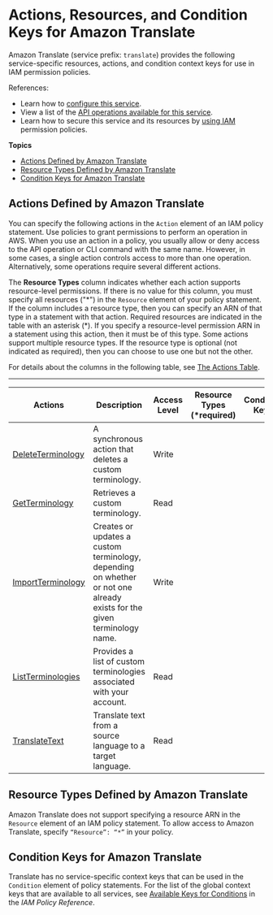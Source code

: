 # Actions, Resources, and Condition Keys for Amazon Translate<a name="list_amazontranslate"></a>

Amazon Translate \(service prefix: `translate`\) provides the following service\-specific resources, actions, and condition context keys for use in IAM permission policies\.

References:
+ Learn how to [configure this service](https://docs.aws.amazon.com/translate/latest/dg/)\.
+ View a list of the [API operations available for this service](https://docs.aws.amazon.com/translate/latest/dg/)\.
+ Learn how to secure this service and its resources by [using IAM](https://docs.aws.amazon.com/translate/latest/dg/auth-and-access-control.html) permission policies\.

**Topics**
+ [Actions Defined by Amazon Translate](#amazontranslate-actions-as-permissions)
+ [Resource Types Defined by Amazon Translate](#amazontranslate-resources-for-iam-policies)
+ [Condition Keys for Amazon Translate](#amazontranslate-policy-keys)

## Actions Defined by Amazon Translate<a name="amazontranslate-actions-as-permissions"></a>

You can specify the following actions in the `Action` element of an IAM policy statement\. Use policies to grant permissions to perform an operation in AWS\. When you use an action in a policy, you usually allow or deny access to the API operation or CLI command with the same name\. However, in some cases, a single action controls access to more than one operation\. Alternatively, some operations require several different actions\.

The **Resource Types** column indicates whether each action supports resource\-level permissions\. If there is no value for this column, you must specify all resources \("\*"\) in the `Resource` element of your policy statement\. If the column includes a resource type, then you can specify an ARN of that type in a statement with that action\. Required resources are indicated in the table with an asterisk \(\*\)\. If you specify a resource\-level permission ARN in a statement using this action, then it must be of this type\. Some actions support multiple resource types\. If the resource type is optional \(not indicated as required\), then you can choose to use one but not the other\.

For details about the columns in the following table, see [The Actions Table](reference_policies_actions-resources-contextkeys.md#actions_table)\.


****  

| Actions | Description | Access Level | Resource Types \(\*required\) | Condition Keys | Dependent Actions | 
| --- | --- | --- | --- | --- | --- | 
|   [ DeleteTerminology ](https://docs.aws.amazon.com/translate/latest/dg/API_DeleteTerminology.html)  | A synchronous action that deletes a custom terminology\. | Write |  |  |  | 
|   [ GetTerminology ](https://docs.aws.amazon.com/translate/latest/dg/API_GetTerminology.html)  | Retrieves a custom terminology\. | Read |  |  |  | 
|   [ ImportTerminology ](https://docs.aws.amazon.com/translate/latest/dg/API_ImportTerminology.html)  | Creates or updates a custom terminology, depending on whether or not one already exists for the given terminology name\. | Write |  |  |  | 
|   [ ListTerminologies ](https://docs.aws.amazon.com/translate/latest/dg/API_ListTerminologies.html)  | Provides a list of custom terminologies associated with your account\. | Read |  |  |  | 
|   [ TranslateText ](https://docs.aws.amazon.com/translate/latest/dg/API_TranslateText.html)  | Translate text from a source language to a target language\. | Read |  |  |  | 

## Resource Types Defined by Amazon Translate<a name="amazontranslate-resources-for-iam-policies"></a>

Amazon Translate does not support specifying a resource ARN in the `Resource` element of an IAM policy statement\. To allow access to Amazon Translate, specify `“Resource”: “*”` in your policy\.

## Condition Keys for Amazon Translate<a name="amazontranslate-policy-keys"></a>

Translate has no service\-specific context keys that can be used in the `Condition` element of policy statements\. For the list of the global context keys that are available to all services, see [Available Keys for Conditions](reference_policies_condition-keys.html#AvailableKeys) in the *IAM Policy Reference*\.